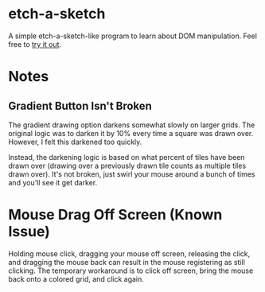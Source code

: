 # etch-a-sketch
A simple etch-a-sketch-like program to learn about DOM manipulation. Feel free to [try it out](https://jordanmata15.github.io/etch-a-sketch/).

# Notes
## Gradient Button Isn't Broken
The gradient drawing option darkens somewhat slowly on larger grids. The original logic was to darken it by 10% every time a square was drawn over. However, I felt this darkened too quickly.

Instead, the darkening logic is based on what percent of tiles have been drawn over (drawing over a previously drawn tile counts as multiple tiles drawn over). It's not broken, just swirl your mouse around a bunch of times and you'll see it get darker. 

# Mouse Drag Off Screen (Known Issue)
Holding mouse click, dragging your mouse off screen, releasing the click, and dragging the mouse back can result in the mouse registering as still clicking. The temporary workaround is to click off screen, bring the mouse back onto a colored grid, and click again.
